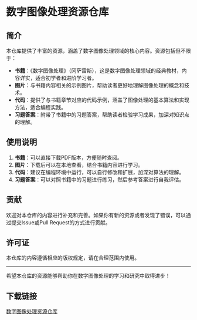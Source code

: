 # 数字图像处理资源仓库

## 简介

本仓库提供了丰富的资源，涵盖了数字图像处理领域的核心内容。资源包括但不限于：

- **书籍**：《数字图像处理》（冈萨雷斯），这是数字图像处理领域的经典教材，内容详实，适合初学者和进阶学习者。
- **图片**：与书籍内容相关的示例图片，帮助读者更好地理解图像处理的概念和技术。
- **代码**：提供了与书籍章节对应的代码示例，涵盖了图像处理的基本算法和实现方法，适合编程实践。
- **习题答案**：附带了书籍中的习题答案，帮助读者检验学习成果，加深对知识点的理解。

## 使用说明

1. **书籍**：可以直接下载PDF版本，方便随时查阅。
2. **图片**：下载后可以在本地查看，结合书籍内容进行学习。
3. **代码**：建议在编程环境中运行，可以自行修改和扩展，加深对算法的理解。
4. **习题答案**：可以对照书籍中的习题进行练习，然后参考答案进行自我评估。

## 贡献

欢迎对本仓库的内容进行补充和完善。如果你有新的资源或者发现了错误，可以通过提交Issue或Pull Request的方式进行贡献。

## 许可证

本仓库的内容遵循相应的版权规定，请在合理范围内使用。

---

希望本仓库的资源能够帮助你在数字图像处理的学习和研究中取得进步！

## 下载链接

[数字图像处理资源仓库](https://pan.quark.cn/s/b156e56829ea)